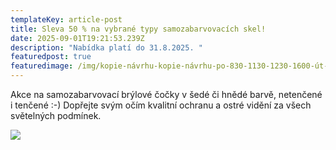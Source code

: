 ```yaml
---
templateKey: article-post
title: Sleva 50 % na vybrané typy samozabarvovacích skel!
date: 2025-09-01T19:21:53.239Z
description: "Nabídka platí do 31.8.2025. "
featuredpost: true
featuredimage: /img/kopie-návrhu-kopie-návrhu-po-830-1130-1230-1600-út-830-1130-1230-1600-st-830-1130-1230-1700-čt-1230-1700-pá-830-1130-1230-1500-so-po-telefonické-domluvě.png
---
```

Akce na samozabarvovací brýlové čočky v šedé či hnědé barvě, netenčené i tenčené :-) Dopřejte svým očím kvalitní ochranu a ostré vidění za všech světelných podmínek.

![](/img/kopie-návrhu-kopie-návrhu-po-830-1130-1230-1600-út-830-1130-1230-1600-st-830-1130-1230-1700-čt-1230-1700-pá-830-1130-1230-1500-so-po-telefonické-domluvě.png)